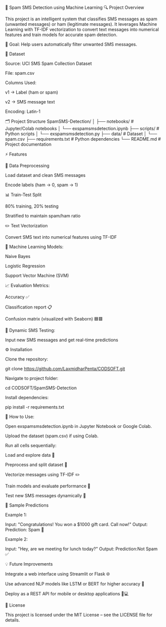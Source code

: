 📩 Spam SMS Detection using Machine Learning
🔍 Project Overview

This project is an intelligent system that classifies SMS messages as spam (unwanted messages) or ham (legitimate messages).
It leverages Machine Learning with TF-IDF vectorization to convert text messages into numerical features and train models for accurate spam detection.

🎯 Goal: Help users automatically filter unwanted SMS messages.

📂 Dataset

Source: UCI SMS Spam Collection Dataset

File: spam.csv

Columns Used:

v1 → Label (ham or spam)

v2 → SMS message text

Encoding: Latin-1

🗂️ Project Structure
SpamSMS-Detection/
│
├── notebooks/               # Jupyter/Colab notebooks
│   └── exspamsmsdetection.ipynb
├── scripts/                 # Python scripts
│   └── exspamsmsdetection.py
├── data/                    # Dataset
│   └── spam.csv
├── requirements.txt         # Python dependencies
└── README.md                # Project documentation

⚡ Features

🧹 Data Preprocessing

Load dataset and clean SMS messages

Encode labels (ham → 0, spam → 1)

📊 Train-Test Split

80% training, 20% testing

Stratified to maintain spam/ham ratio

✏️ Text Vectorization

Convert SMS text into numerical features using TF-IDF

🤖 Machine Learning Models:

Naive Bayes

Logistic Regression

Support Vector Machine (SVM)

📈 Evaluation Metrics:

Accuracy ✅

Classification report 📋

Confusion matrix (visualized with Seaborn) 🟦🟥

💬 Dynamic SMS Testing:

Input new SMS messages and get real-time predictions

⚙️ Installation

Clone the repository:

git clone https://github.com/LaxmidharPenta/CODSOFT.git


Navigate to project folder:

cd CODSOFT/SpamSMS-Detection


Install dependencies:

pip install -r requirements.txt

🚀 How to Use:

Open exspamsmsdetection.ipynb in Jupyter Notebook or Google Colab.

Upload the dataset (spam.csv) if using Colab.

Run all cells sequentially:

Load and explore data 📂

Preprocess and split dataset 🧹

Vectorize messages using TF-IDF ✏️

Train models and evaluate performance 🤖

Test new SMS messages dynamically 💬

🔮 Sample Predictions

Example 1:

Input: "Congratulations! You won a $1000 gift card. Call now!"
Output: Prediction: Spam 📛


Example 2:

Input: "Hey, are we meeting for lunch today?"
Output: Prediction:Not Spam ✅

💡 Future Improvements

Integrate a web interface using Streamlit or Flask 🌐

Use advanced NLP models like LSTM or BERT for higher accuracy 🧠

Deploy as a REST API for mobile or desktop applications 📱💻

📝 License

This project is licensed under the MIT License – see the LICENSE file for details.